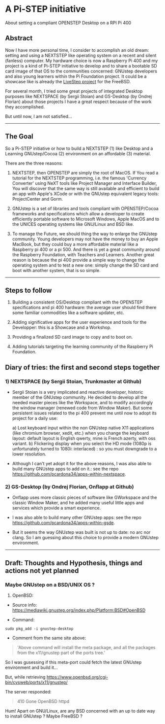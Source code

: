 # A Pi-STEP initiative
About setting a compliant OPENSTEP Desktop on a RPI Pi 400

## Abstract

Now I have more personal time, I consider to accomplish an old dream: setting and using a NEXTSTEP like operating system on a recent and silent (fanless) computer. My hardware choice is now a Raspberry Pi 400 and my project is a kind of Pi-STEP initiative to develop and to share a bootable SD card image of that OS to the communities concerned: GNUstep developers and also young learners within the Pi Foundation project. It could be a showcase like is already the [LiveStep project](https://github.com/probonopd/LIVEstep) for the FreeBSD.

For several month, I tried some great projects of integrated Desktop purposes like NEXTSPACE (by Sergii Stoian) and GS-Desktop (by Ondrej Florian) about those projects I have a great respect because of the work they accomplished.

But until now, I am not satisfied...

---

## The Goal

So a Pi-STEP initiative or how to build a NEXTSTEP (1) like Desktop and a Learning GNUstep/Cocoa (2) environment on an affordable (3) material.

There are the three reasons:

1) NEXTSTEP, then OPENSTEP are simply the root of MacOS. If You read a tutorial for the NEXTSTEP programming, i.e. the famous 'Currency Converter' using NeXT tools like Project Manager and Interface Builder, You will discover that the same way is still available and efficient to build an app with Apple's XCode or with the GNUstep equivalent legacy tools: ProjectCenter and Gorm.

2) GNUstep is a set of libraries and tools compliant with OPENSTEP/Cocoa frameworks and specifications which allow a developer to create efficiently portable software to Microsoft Windows, Apple MacOS and to the UNICES operating systems like GNU/Linux and BSD like.

3) To manage the Future, we should thing the way to enlarge the GNUstep community. Young developers may not have the money to buy an Apple MacBook, but they could buy a more affordable material like a Raspberry pi 400 or a pi 500. And there is yet a great community around the Raspberry Foundation, with Teachers and Learners. Another great reason is because the pi 400 provide a simple way to change the operating system and to test a new one: simply change the SD card and boot with another system, that is so simple.

---

## Steps to follow

1) Building a consistent OS/Desktop compliant with the OPENSTEP specifications and pi 400 hardware: the average user should find there some familiar commodities like a software updater, etc.

2) Adding significative apps for the user experience and tools for the Developper: this is a Showcase and a Workshop.

3) Providing a finalized SD card image to copy and to boot on.

4) Adding tutorials targeting the learning community of the Raspberry Pi Foundation.

## Diary of tries: the first and second steps together

### 1) NEXTSPACE (by Sergii Stoian, Trunkmaster at Github)

- Sergii Stoian is a very implicated and reactive developer, historic member of the GNUstep community. He decided to develop all the needed master pieces like the Workspace, and to modify accordingly the window manager (renewed code from Window Maker). But some persistent issues related to the pi 400 prevent me until now to adopt its project for a daily use:

  a) Lost keyboard input within the non GNUstep native X11 applications (like chromium browser, xedit, etc.) when you change the keyboard layout: default layout is English qwerty, mine is French azerty, with oss variant.
  b) Flickering display when you select the HD mode (1080p is unfortunately turned to 1080i: interlaced) : so you must downgrade to a lower resolution.

- Although I can't yet adopt it for the above reasons, I was also able to build many GNUstep apps to add on it.: see the repo <https://github.com/pcardona34/apps-within-nextspace>.

### 2) GS-Desktop (by Ondrej Florian, Onflapp at Github)
   
- Onflapp uses more classic pieces of software like GWorkspace and the classic Window Maker, and he added many useful little apps and services which provide a smart experience. 
- I was also able to build many other GNUstep apps: see the repo <https://github.com/pcardona34/apps-within-gsde>.

- But it seems the way GNUstep was built is not up to date: no arc nor clang. So I am guessing about this choice to provide a modern GNUstep environment.

---

## Draft: Thoughts and Hypothesis, things and actions not yet planned

### Maybe GNUstep on a BSD/UNIX OS ?

1) OpenBSD:

- Source info: <https://mediawiki.gnustep.org/index.php/Platform:BSD#OpenBSD>

- Command:
```
sudo pkg_add -i gnustep-desktop
````

- Comment from the same site above:
> 'Above command will install the meta package, and all the packages from the x11/gnustep part of the ports tree.'

So I was gusessing if this meta-port could fetch the latest GNUstep environment and build it...

But, while retrieving <https://www.openbsd.org/cgi-bin/cvsweb/ports/x11/gnustep/>

The server responded:

> 410 Gone
> OpenBSD httpd

Hum! Apart on GNU/Linux, are any BSD concerned with an up to date way to install GNUstep ?
Maybe FreeBSD ?


